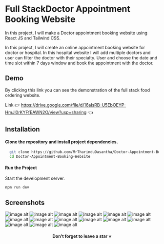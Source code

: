 # Full StackDoctor Appointment Booking Website

In this project, I will make a Doctor appointment booking website using React JS and Tailwind CSS.

In this project, I will create an online appointment booking website for doctor or hospital. In this hospital website I will add multiple doctors and user can filter the doctor with their specialty. User and choose the date and time slot within 7 days window and book the appointment with the doctor.

## Demo

By clicking this link you can see the demonstration of the full stack food ordering website.

Link 👉 https://drive.google.com/file/d/16aIsRB-U5EbOEYP-HmJl0rKYFfEAWN2O/view?usp=sharing 👈


## Installation

#### Clone the repository and install project dependencies.
```bash
  git clone https://github.com/MrTharinduDasantha/Doctor-Appointment-Booking-Website.git
  cd Doctor-Appointment-Booking-Website
```
#### Run the Project
Start the development server.
```bash
npm run dev
```

## Screenshots

![image alt](https://github.com/MrTharinduDasantha/Doctor-Appointment-Booking-App/blob/1af3def22bb6451b7369cb93fe9ebc85e4a3714a/Img%20-%201.png)
![image alt](https://github.com/MrTharinduDasantha/Doctor-Appointment-Booking-App/blob/1af3def22bb6451b7369cb93fe9ebc85e4a3714a/Img%20-%202.png)
![image alt](https://github.com/MrTharinduDasantha/Doctor-Appointment-Booking-App/blob/1af3def22bb6451b7369cb93fe9ebc85e4a3714a/Img%20-%203.png)
![image alt](https://github.com/MrTharinduDasantha/Doctor-Appointment-Booking-App/blob/1af3def22bb6451b7369cb93fe9ebc85e4a3714a/Img%20-%204.png)
![image alt](https://github.com/MrTharinduDasantha/Doctor-Appointment-Booking-App/blob/1af3def22bb6451b7369cb93fe9ebc85e4a3714a/Img%20-%205.png)
![image alt](https://github.com/MrTharinduDasantha/Doctor-Appointment-Booking-App/blob/1af3def22bb6451b7369cb93fe9ebc85e4a3714a/Img%20-%206.png)
![image alt](https://github.com/MrTharinduDasantha/Doctor-Appointment-Booking-App/blob/1af3def22bb6451b7369cb93fe9ebc85e4a3714a/Img%20-%207.png)
![image alt](https://github.com/MrTharinduDasantha/Doctor-Appointment-Booking-App/blob/1af3def22bb6451b7369cb93fe9ebc85e4a3714a/Img%20-%208.png)
![image alt](https://github.com/MrTharinduDasantha/Doctor-Appointment-Booking-App/blob/1af3def22bb6451b7369cb93fe9ebc85e4a3714a/Img%20-%208.png)
![image alt](https://github.com/MrTharinduDasantha/Doctor-Appointment-Booking-App/blob/1af3def22bb6451b7369cb93fe9ebc85e4a3714a/Img%20-%209.png)
![image alt](https://github.com/MrTharinduDasantha/Doctor-Appointment-Booking-App/blob/1af3def22bb6451b7369cb93fe9ebc85e4a3714a/Img%20-%2010.png)
![image alt](https://github.com/MrTharinduDasantha/Doctor-Appointment-Booking-App/blob/1af3def22bb6451b7369cb93fe9ebc85e4a3714a/Img%20-%2011.png)
![image alt](https://github.com/MrTharinduDasantha/Doctor-Appointment-Booking-App/blob/1af3def22bb6451b7369cb93fe9ebc85e4a3714a/Img%20-%2012.png)
![image alt](https://github.com/MrTharinduDasantha/Doctor-Appointment-Booking-App/blob/1af3def22bb6451b7369cb93fe9ebc85e4a3714a/Img%20-%2013.png)
![image alt](https://github.com/MrTharinduDasantha/Doctor-Appointment-Booking-App/blob/1af3def22bb6451b7369cb93fe9ebc85e4a3714a/Img%20-%2014.png)

<h4 align="center"> Don't forget to leave a star ⭐️ </h4>
